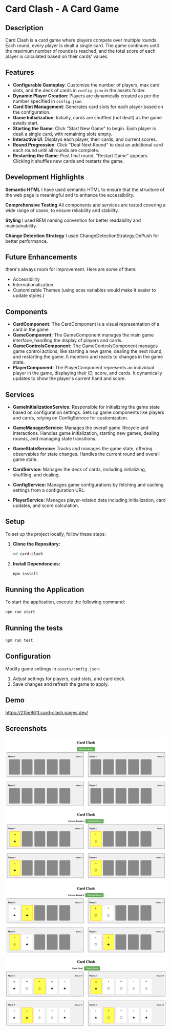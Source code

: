 # Card Clash - A Card Game

## Description

Card Clash is a card game where players compete over multiple rounds. Each round, every player is dealt a single card. The game continues until the maximum number of rounds is reached, and the total score of each player is calculated based on their cards' values.

## Features

- **Configurable Gameplay**: Customize the number of players, max card slots, and the deck of cards in `config.json` in the assets folder.
- **Dynamic Player Creation**: Players are dynamically created as per the number specified in `config.json`.
- **Card Slot Management**: Generates card slots for each player based on the configuration.
- **Game Initialization**: Initially, cards are shuffled (not dealt) as the game awaits start.
- **Starting the Game**: Click "Start New Game" to begin. Each player is dealt a single card, with remaining slots empty.
- **Interactive UI**: Displays each player, their cards, and current scores.
- **Round Progression**: Click "Deal Next Round" to deal an additional card each round until all rounds are complete.
- **Restarting the Game**: Post final round, "Restart Game" appears. Clicking it shuffles new cards and restarts the game.

## Development Highlights

**Semantic HTML**
I have used semantic HTML to ensure that the structure of the web page is meaningful and to enhance the accessibility.

**Comprehensive Testing**
All components and services are tested covering a wide range of cases, to ensure reliability and stability.

**Styling**
I used BEM naming convention for better readability and maintainability.

**Change Detection Strategy**
I used ChangeDetectionStrategy.OnPush for better performance.

## Future Enhancements

there's always room for improvement. Here are some of them:

- Accessibility
- Internationalization
- Customizable Themes (using scss variables would make it easier to update styles.)

## Components

- **CardComponent:**
  The CardComponent is a visual representation of a card in the game
- **GameComponent:**
  The GameComponent manages the main game interface, handling the display of players and cards.
- **GameControlsComponent:**
  The GameControlsComponent manages game control actions, like starting a new game, dealing the next round, and restarting the game. It monitors and reacts to changes in the game state.
- **PlayerComponent:**
  The PlayerComponent represents an individual player in the game, displaying their ID, score, and cards. It dynamically updates to show the player's current hand and score.

## Services

- **GameInitializationService:**
  Responsible for initializing the game state based on configuration settings. Sets up game components like players and cards, relying on ConfigService for customization.

- **GameManagerService:**
  Manages the overall game lifecycle and interactions. Handles game initialization, starting new games, dealing rounds, and managing state transitions.

- **GameStateService:**
  Tracks and manages the game state, offering observables for state changes. Handles the current round and overall game state.

- **CardService:**
  Manages the deck of cards, including initializing, shuffling, and dealing.

- **ConfigService:**
  Manages game configurations by fetching and caching settings from a configuration URL.

- **PlayerService:**
  Manages player-related data including initialization, card updates, and score calculation.

## Setup

To set up the project locally, follow these steps:

1. **Clone the Repository:**

   ```bash
   cd card-clash
   ```

2. **Install Dependencies:**

   ```bash
   npm install
   ```

## Running the Application

To start the application, execute the following command:

```bash
npm run start
```

## Running the tests

```bash
npm run test
```

## Configuration

Modify game settings in `assets/config.json`:

1. Adjust settings for players, card slots, and card deck.
2. Save changes and refresh the game to apply.

## Demo

https://215e861f.card-clash.pages.dev/

## Screenshots

![Alt text](image.png)
![Alt text](image-1.png)
![Alt text](image-2.png)
![Alt text](image-3.png)
